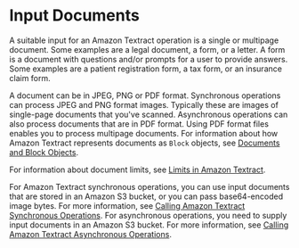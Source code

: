 # Input Documents<a name="how-it-works-documents"></a>

A suitable input for an Amazon Textract operation is a single or multipage document\. Some examples are a legal document, a form, or a letter\. A form is a document with questions and/or prompts for a user to provide answers\. Some examples are a patient registration form, a tax form, or an insurance claim form\. 

A document can be in JPEG, PNG or PDF format\. Synchronous operations can process JPEG and PNG format images\. Typically these are images of single\-page documents that you've scanned\. Asynchronous operations can also process documents that are in PDF format\. Using PDF format files enables you to process multipage documents\. For information about how Amazon Textract represents documents as `Block` objects, see [Documents and Block Objects](how-it-works-document-layout.md)\.

For information about document limits, see [Limits in Amazon Textract](limits.md)\.

For Amazon Textract synchronous operations, you can use input documents that are stored in an Amazon S3 bucket, or you can pass base64\-encoded image bytes\. For more information, see [Calling Amazon Textract Synchronous Operations](sync-calling.md)\. For asynchronous operations, you need to supply input documents in an Amazon S3 bucket\. For more information, see [Calling Amazon Textract Asynchronous Operations](api-async.md)\. 